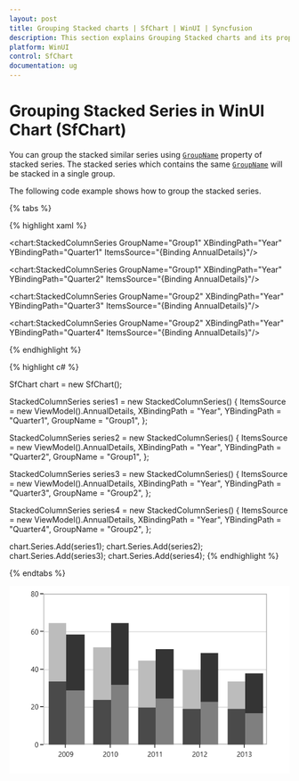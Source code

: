 ```yaml
---
layout: post
title: Grouping Stacked charts | SfChart | WinUI | Syncfusion
description: This section explains Grouping Stacked charts and its properties for customization in WinUI Charts (SfChart)
platform: WinUI
control: SfChart
documentation: ug
---
```


# Grouping Stacked Series in WinUI Chart (SfChart)

You can group the stacked similar series using [`GroupName`](https://help.syncfusion.com/cr/winui/Syncfusion.UI.Xaml.Charts.StackedSeriesBase.html#Syncfusion_UI_Xaml_Charts_StackedSeriesBase_GroupName) property of stacked series. The stacked series which contains the same [`GroupName`](https://help.syncfusion.com/cr/winui/Syncfusion.UI.Xaml.Charts.StackedSeriesBase.html#Syncfusion_UI_Xaml_Charts_StackedSeriesBase_GroupName) will be stacked in a single group.

The following code example shows how to group the stacked series.

{% tabs %}

{% highlight xaml %}

<chart:StackedColumnSeries GroupName="Group1" XBindingPath="Year" 
         YBindingPath="Quarter1" ItemsSource="{Binding AnnualDetails}"/>

<chart:StackedColumnSeries GroupName="Group1" XBindingPath="Year" 
          YBindingPath="Quarter2" ItemsSource="{Binding AnnualDetails}"/>

<chart:StackedColumnSeries GroupName="Group2" XBindingPath="Year"
          YBindingPath="Quarter3" ItemsSource="{Binding AnnualDetails}"/>

<chart:StackedColumnSeries GroupName="Group2" XBindingPath="Year"
          YBindingPath="Quarter4" ItemsSource="{Binding AnnualDetails}"/>

{% endhighlight %}

{% highlight c# %}

SfChart chart = new SfChart();

StackedColumnSeries series1 = new StackedColumnSeries()
{
    ItemsSource = new ViewModel().AnnualDetails,
    XBindingPath = "Year",
    YBindingPath = "Quarter1",
    GroupName = "Group1",
};

StackedColumnSeries series2 = new StackedColumnSeries()
{
    ItemsSource = new ViewModel().AnnualDetails,
    XBindingPath = "Year",
    YBindingPath = "Quarter2",
    GroupName = "Group1",
};

StackedColumnSeries series3 = new StackedColumnSeries()
{
    ItemsSource = new ViewModel().AnnualDetails,
    XBindingPath = "Year",
    YBindingPath = "Quarter3",
    GroupName = "Group2",
};

StackedColumnSeries series4 = new StackedColumnSeries()
{
    ItemsSource = new ViewModel().AnnualDetails,
    XBindingPath = "Year",
    YBindingPath = "Quarter4",
    GroupName = "Group2",
};

chart.Series.Add(series1);
chart.Series.Add(series2);
chart.Series.Add(series3);
chart.Series.Add(series4);
{% endhighlight %}

{% endtabs %}

![Grouping of stacked series in WinUI Chart](Series_images/groupingstacking.png)